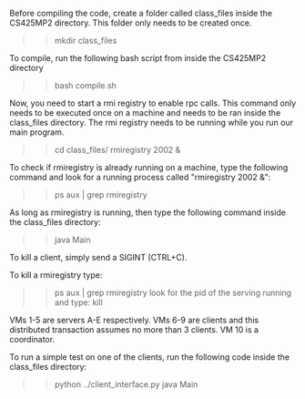 Before compiling the code, create a folder called class_files inside the CS425MP2 directory. This folder only needs to be created once.
>> mkdir class_files

To compile, run the following bash script from inside the CS425MP2 directory
>> bash compile.sh

Now, you need to start a rmi registry to enable rpc calls. This command only needs to be executed once on a machine and needs to be ran inside the class_files directory. The rmi registry needs to be running while you run our main program.
>> cd class_files/
>> rmiregistry 2002 &

To check if rmiregistry is already running on a machine, type the following command and look for a running process called "rmiregistry 2002 &":
>> ps aux | grep rmiregistry

As long as rmiregistry is running, then type the following command inside the class_files directory:
>> java Main

To kill a client, simply send a SIGINT (CTRL+C).

To kill a rmiregistry type:
>> ps aux | grep rmiregistry
look for the pid of the serving running and type:
>>kill <pid>

VMs 1-5 are servers A-E respectively. VMs 6-9 are clients and this distributed transaction assumes no more than 3 clients. VM 10 is a coordinator.

To run a simple test on one of the clients, run the following code inside the class_files directory:
>> python ../client_interface.py java Main

